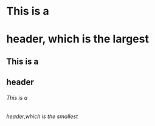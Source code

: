 
# This is a <h1> header, which is the largest
  ## This is a <h2> header
  ###### This is a <h6> header,which is the smallest
